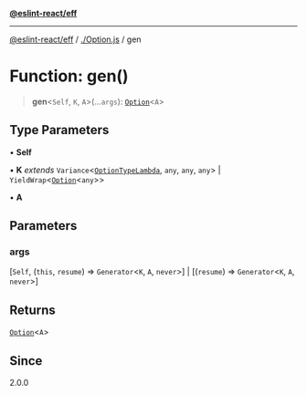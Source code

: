 [**@eslint-react/eff**](../../README.md)

***

[@eslint-react/eff](../../README.md) / [./Option.js](../README.md) / gen

# Function: gen()

> **gen**\<`Self`, `K`, `A`\>(...`args`): [`Option`](../type-aliases/Option.md)\<`A`\>

## Type Parameters

• **Self**

• **K** *extends* `Variance`\<[`OptionTypeLambda`](../interfaces/OptionTypeLambda.md), `any`, `any`, `any`\> \| `YieldWrap`\<[`Option`](../type-aliases/Option.md)\<`any`\>\>

• **A**

## Parameters

### args

\[`Self`, (`this`, `resume`) => `Generator`\<`K`, `A`, `never`\>\] | \[(`resume`) => `Generator`\<`K`, `A`, `never`\>\]

## Returns

[`Option`](../type-aliases/Option.md)\<`A`\>

## Since

2.0.0
